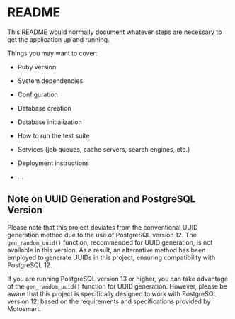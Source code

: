 # README

This README would normally document whatever steps are necessary to get the
application up and running.

Things you may want to cover:

* Ruby version

* System dependencies

* Configuration

* Database creation

* Database initialization

* How to run the test suite

* Services (job queues, cache servers, search engines, etc.)

* Deployment instructions

* ...


## Note on UUID Generation and PostgreSQL Version

Please note that this project deviates from the conventional UUID generation method due to the use of PostgreSQL version 12. The `gen_random_uuid()` function, recommended for UUID generation, is not available in this version. As a result, an alternative method has been employed to generate UUIDs in this project, ensuring compatibility with PostgreSQL 12.

If you are running PostgreSQL version 13 or higher, you can take advantage of the `gen_random_uuid()` function for UUID generation. However, please be aware that this project is specifically designed to work with PostgreSQL version 12, based on the requirements and specifications provided by Motosmart.